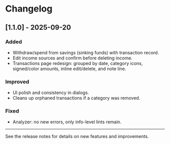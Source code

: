 # Changelog

## [1.1.0] - 2025-09-20

### Added
- Withdraw/spend from savings (sinking funds) with transaction record.
- Edit income sources and confirm before deleting income.
- Transactions page redesign: grouped by date, category icons, signed/color amounts, inline edit/delete, and note line.

### Improved
- UI polish and consistency in dialogs.
- Cleans up orphaned transactions if a category was removed.

### Fixed
- Analyzer: no new errors, only info-level lints remain.

---

See the release notes for details on new features and improvements.
